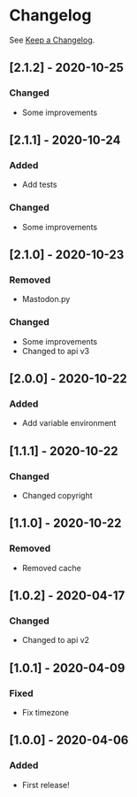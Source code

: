 # Changelog

See [Keep a Changelog](http://keepachangelog.com/).

## [2.1.2] - 2020-10-25
### Changed
- Some improvements

## [2.1.1] - 2020-10-24
### Added
- Add tests

### Changed
- Some improvements

## [2.1.0] - 2020-10-23
### Removed
- Mastodon.py

### Changed
- Some improvements
- Changed to api v3

## [2.0.0] - 2020-10-22
### Added
- Add variable environment

## [1.1.1] - 2020-10-22
### Changed
- Changed copyright 

## [1.1.0] - 2020-10-22
### Removed
- Removed cache

## [1.0.2] - 2020-04-17
### Changed
- Changed to api v2

## [1.0.1] - 2020-04-09
### Fixed 
- Fix timezone

## [1.0.0] - 2020-04-06
### Added
- First release!
